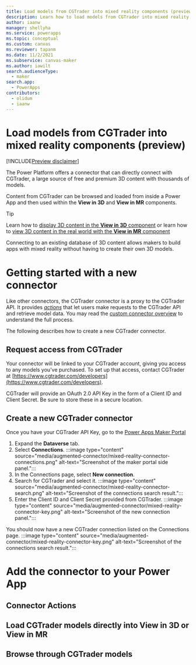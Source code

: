 ```yaml
---
title: Load models from CGTrader into mixed reality components (preview)
description: Learn how to load models from CGTrader into mixed reality components
author: iaanw
manager: shellyha
ms.service: powerapps
ms.topic: conceptual
ms.custom: canvas
ms.reviewer: tapanm
ms.date: 11/2/2021
ms.subservice: canvas-maker
ms.author: iawilt
search.audienceType: 
  - maker
search.app: 
  - PowerApps
contributors:
  - olidum
  - iaanw
---
```


# Load models from CGTrader into mixed reality components (preview)

[!INCLUDE[Preview disclaimer](../../includes/cc-beta-prerelease-disclaimer.md)]

The Power Platform offers a connector that can directly connect with CGTrader, a large source of free and premium 3D content with thousands of models.

Content from CGTrader can be browsed and loaded from inside a Power App and then used within the **View in 3D** and **View in MR** components.

> [!TIP]
> Learn how to [display 3D content in the **View in 3D** component](mixed-reality-component-view-3d.md) or learn how to [view 3D content in the real world with the **View in MR** component](mixed-reality-component-view-mr.md)

Connecting to an existing database of 3D content allows makers to build apps with mixed reality without having to create their own 3D models.


# Getting started with a new connector
Like other connectors, the CGTrader connector is a proxy to the CGTrader API. It provides [_actions_](/connectors/connectors#actions) that let users make requests to the CGTrader API and retrieve model data. You may read the [custom connector overview](/connectors/custom-connectors/use-custom-connector-powerapps) to understand the full process. 

The following describes how to create a new CGTrader connector.

## Request access from CGTrader
Your connector will be linked to your CGTrader account, giving you access to any models you've purchased. To set up that access, contact CGTrader at [https://www.cgtrader.com/developers](https://www.cgtrader.com/developers).

CGTrader will provide an OAuth 2.0 API Key in the form of a Client ID and Client Secret. Be sure to store these in a secure location.

## Create a new CGTrader connector
Once you have your CGTrader API Key, go to the [Power Apps Maker Portal](https://make.powerapps.com/)

1. Expand the **Dataverse** tab.
2. Select **Connections**.
    :::image type="content" source="media/augmented-connector/mixed-reality-connector-connections.png" alt-text="Screenshot of the maker portal side panel.":::
3. In the Connections page, select **New connection**.
4. Search for CGTrader and select it.
    :::image type="content" source="media/augmented-connector/mixed-reality-connector-search.png" alt-text="Screenshot of the connections search result.":::
5. Enter the Client ID and Client Secret provided from CGTrader.
    :::image type="content" source="media/augmented-connector/mixed-reality-connector-key.png" alt-text="Screenshot of the new connection panel.":::

You should now have a new CGTrader connection listed on the Connections page.
    :::image type="content" source="media/augmented-connector/mixed-reality-connector-key.png" alt-text="Screenshot of the connections search result.":::


# Add the connector to your Power App

## Connector Actions

## Load CGTrader models directly into View in 3D or View in MR

## Browse through CGTrader models 
